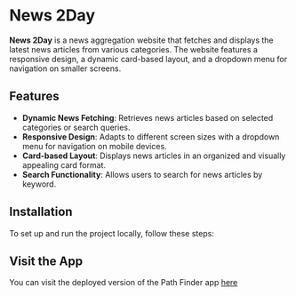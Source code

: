 # News 2Day

**News 2Day** is a news aggregation website that fetches and displays the latest news articles from various categories. The website features a responsive design, a dynamic card-based layout, and a dropdown menu for navigation on smaller screens.

## Features

- **Dynamic News Fetching**: Retrieves news articles based on selected categories or search queries.
- **Responsive Design**: Adapts to different screen sizes with a dropdown menu for navigation on mobile devices.
- **Card-based Layout**: Displays news articles in an organized and visually appealing card format.
- **Search Functionality**: Allows users to search for news articles by keyword.

## Installation

To set up and run the project locally, follow these steps:

## Visit the App

You can visit the deployed version of the Path Finder app [here](https://weather-app-git-main-shrey-karirias-projects.vercel.app/)
